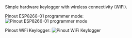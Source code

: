 Simple hardware keylogger with wireless connectivity (WiFi).

Pinout ESP8266-01 programmer mode:
![Pinout ESP8266-01 programmer mode](https://github.com/joelsernamoreno/WiFiKeylogger/blob/master/images/esp8266programmer.PNG)


Pinout WiFi Keylogger:
![Pinout WiFi Keylogger](https://github.com/joelsernamoreno/WiFiKeylogger/blob/master/images/keylogger.PNG)
